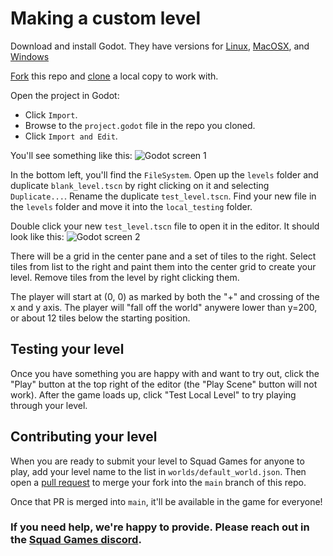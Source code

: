 # Making a custom level

Download and install Godot. They have versions for [Linux](https://godotengine.org/download/linux), 
[MacOSX](https://godotengine.org/download/osx), and [Windows](https://godotengine.org/download/windows)

[Fork](https://docs.github.com/en/github/getting-started-with-github/quickstart/fork-a-repo) this repo and [clone](https://docs.github.com/en/github/creating-cloning-and-archiving-repositories/cloning-a-repository-from-github/cloning-a-repository) a local copy to work with.

Open the project in Godot:
- Click `Import`.
- Browse to the `project.godot` file in the repo you cloned.
- Click `Import and Edit`.

You'll see something like this:
![Godot screen 1](https://user-images.githubusercontent.com/5414803/119717791-c5244f00-be34-11eb-9864-f669b785615a.PNG)

In the bottom left, you'll find the `FileSystem`. Open up the `levels` folder and duplicate `blank_level.tscn` by right clicking on it and selecting `Duplicate...`. Rename the duplicate `test_level.tscn`. Find your new file in the `levels` folder and move it into the `local_testing` folder.

Double click your new `test_level.tscn` file to open it in the editor. It should look like this:
![Godot screen 2](https://user-images.githubusercontent.com/5414803/119718471-9c508980-be35-11eb-9099-9e9e2a9765f1.PNG)

There will be a grid in the center pane and a set of tiles to the right. Select tiles from list to the right and paint them into the center grid to create your level. Remove tiles from the level by right clicking them.

The player will start at (0, 0) as marked by both the "+" and crossing of the x and y axis. The player will
"fall off the world" anywere lower than y=200, or about 12 tiles below the starting position.

## Testing your level

Once you have something you are happy with and want to try out, click the "Play" button at the top right of the editor (the "Play Scene" button will not work). After the game loads up, click "Test Local Level" to try playing through your level.

## Contributing your level

When you are ready to submit your level to Squad Games for anyone to play, add your level name to the list in `worlds/default_world.json`. 
Then open a [pull request](https://docs.github.com/en/github/collaborating-with-pull-requests/proposing-changes-to-your-work-with-pull-requests/creating-a-pull-request-from-a-fork) to merge your fork into the `main` branch of this repo.

Once that PR is merged into `main`, it'll be available in the game for everyone!

### If you need help, we're happy to provide. Please reach out in the [Squad Games discord](https://discord.gg/uR86T5Afh2).
